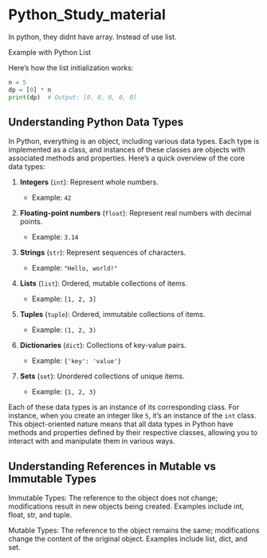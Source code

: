 # Python_Study_material

In python, they didnt have array. Instead of use list.

Example with Python List

Here’s how the list initialization works:
```python
n = 5
dp = [0] * n
print(dp)  # Output: [0, 0, 0, 0, 0]
```

## Understanding Python Data Types

In Python, everything is an object, including various data types. Each type is implemented as a class,
and instances of these classes are objects with associated methods and properties. Here’s a quick
overview of the core data types:

1. **Integers** (`int`): Represent whole numbers.
   - Example: `42`

2. **Floating-point numbers** (`float`): Represent real numbers with decimal points.
   - Example: `3.14`

3. **Strings** (`str`): Represent sequences of characters.
   - Example: `"Hello, world!"`

4. **Lists** (`list`): Ordered, mutable collections of items.
   - Example: `[1, 2, 3]`

5. **Tuples** (`tuple`): Ordered, immutable collections of items.
   - Example: `(1, 2, 3)`

6. **Dictionaries** (`dict`): Collections of key-value pairs.
   - Example: `{'key': 'value'}`

7. **Sets** (`set`): Unordered collections of unique items.
   - Example: `{1, 2, 3}`

Each of these data types is an instance of its corresponding class. For instance, when you create an
integer like `5`, it’s an instance of the `int` class. This object-oriented nature means that all data
types in Python have methods and properties defined by their respective classes, allowing you to
interact with and manipulate them in various ways.

## Understanding References in Mutable vs Immutable Types

Immutable Types: The reference to the object does not change; modifications result in new objects being
created. Examples include int, float, str, and tuple.

Mutable Types: The reference to the object remains the same; modifications change the content of the
original object. Examples include list, dict, and set.
